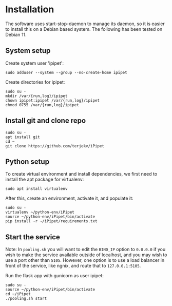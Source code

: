 # Installation

The software uses start-stop-daemon to manage its daemon, so it is easier to install this on a Debian based system. The following has been tested on Debian 11.

## System setup

Create system user 'ipipet':
```
sudo adduser --system --group --no-create-home ipipet
```

Create directories for ipipet:
```
sudo su - 
mkdir /var/{run,log}/ipipet
chown ipipet:ipipet /var/{run,log}/ipipet
chmod 0755 /var/{run,log}/ipipet
```


## Install git and clone repo

```
sudo su -
apt install git
cd ~
git clone https://github.com/terjekv/iPipet
```

## Python setup

To create virtual environment and install dependencies, we first need to install the apt package for virtualenv:

```
sudo apt install virtualenv
```

After this, create an environment, activate it, and populate it:

```
sudo su -
virtualenv ~/python-env/iPipet
source ~/python-env/iPipet/bin/activate
pip install -r ~/iPipet/requirements.txt
```

## Start the service

Note: In `pooling.sh` you will want to edit the `BIND_IP` option to `0.0.0.0` if you wish to make the service available outside of localhost, and you may wish to use a port other than `5105`. However, one option is to use a load balancer in front of the service, like ngnix, and route that to `127.0.0.1:5105`.

Run the flask app with gunicorn as user ipipet:
```
sudo su -
source ~/python-env/iPipet/bin/activate
cd ~/iPipet
./pooling.sh start
```

